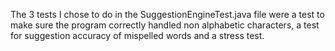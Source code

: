 The 3 tests I chose to do in the SuggestionEngineTest.java file were a test to make sure the program correctly handled non alphabetic characters, a test for suggestion accuracy of mispelled words and a stress test.
